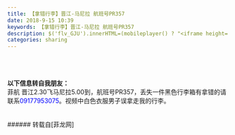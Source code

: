 ```yaml
---
title: 【拿错行李】晋江-马尼拉 航班号PR357
date: 2018-9-15 10:39
keywords: 【拿错行李】晋江-马尼拉 航班号PR357
description: $('flv_GJU').innerHTML=(mobileplayer() ? "<iframe height='375' width='500' src='http://www.youtube.com/embed/8DGxcmlpYek' frameborder=0 allowfullscreen></iframe>" : AC_FL_RunContent('width', '500', 'height', '375', 'allowNetworking', 'internal', 'allowScriptAccess', 'never', 'src', 'http://www.youtube.com/v/8DGxcmlpYek&hl=zh_CN&fs=1', 'quality', 'high', 'bgcolor', '#ffffff', 'wmode', 'transparent', 'allowfullscreen', 'true'));以下信息转自我朋友：菲航 晋江2.30飞马尼拉5.00到，航班号PR357，丢失一件黑色行李箱有拿错的请联系09177953075。视频中白色衣服男子误拿走我的行李。
categories: sharing
---
```

<td class="t_f" id="postmessage_1796444">

<br/>
<br/>
<span id="flv_GJU"></span><script reload="1" type="01244b833c8ff43c238a29aa-text/javascript">$('flv_GJU').innerHTML=(mobileplayer() ? "<iframe height='375' width='500' src='http://www.youtube.com/embed/8DGxcmlpYek' frameborder=0 allowfullscreen></iframe>" : AC_FL_RunContent('width', '500', 'height', '375', 'allowNetworking', 'internal', 'allowScriptAccess', 'never', 'src', 'http://www.youtube.com/v/8DGxcmlpYek&hl=zh_CN&fs=1', 'quality', 'high', 'bgcolor', '#ffffff', 'wmode', 'transparent', 'allowfullscreen', 'true'));</script><br/>
<strong>以下信息转自我朋友：</strong><br/>
菲航 晋江2.30飞马尼拉5.00到，航班号PR357，丢失一件黑色行李箱有拿错的请联系<font color="#0000ff">09177953075</font>。视频中白色衣服男子误拿走我的行李。<br/>
<br/>
<br/>
</td>
###### 转载自[菲龙网]